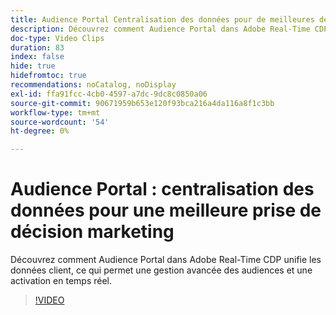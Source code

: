 ```yaml
---
title: Audience Portal Centralisation des données pour de meilleures décisions marketing
description: Découvrez comment Audience Portal dans Adobe Real-Time CDP unifie les données client, ce qui permet une gestion avancée des audiences et une activation en temps réel.
doc-type: Video Clips
duration: 83
index: false
hide: true
hidefromtoc: true
recommendations: noCatalog, noDisplay
exl-id: ffa91fcc-4cb0-4597-a7dc-9dc8c0850a06
source-git-commit: 90671959b653e120f93bca216a4da116a8f1c3bb
workflow-type: tm+mt
source-wordcount: '54'
ht-degree: 0%

---
```


# Audience Portal : centralisation des données pour une meilleure prise de décision marketing

Découvrez comment Audience Portal dans Adobe Real-Time CDP unifie les données client, ce qui permet une gestion avancée des audiences et une activation en temps réel.

<!-- 72_S508_3442517_82_audience-portal-centralizing-data-for-better-marketing-decisions -->
>[!VIDEO](https://video.tv.adobe.com/v/3458185/?learn=on&enablevpops=true)
